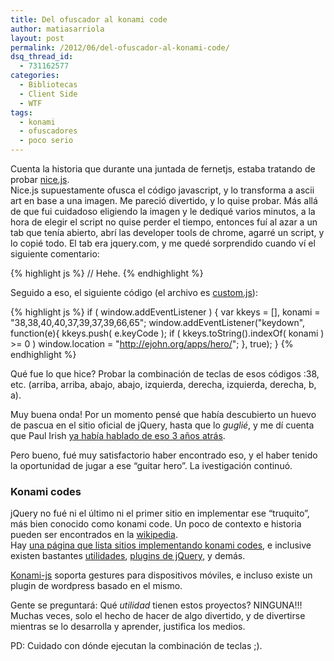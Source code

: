 ```yaml
---
title: Del ofuscador al konami code
author: matiasarriola
layout: post
permalink: /2012/06/del-ofuscador-al-konami-code/
dsq_thread_id:
  - 731162577
categories:
  - Bibliotecas
  - Client Side
  - WTF
tags:
  - konami
  - ofuscadores
  - poco serio
---
```

Cuenta la historia que durante una juntada de fernetjs, estaba tratando de probar <a href="https://github.com/TShadwell/Nice.js" title="nice.js" target="_blank">nice.js</a>.  
Nice.js supuestamente ofusca el código javascript, y lo transforma a ascii art en base a una imagen. Me pareció divertido, y lo quise probar. Más allá de que fui cuidadoso eligiendo la imagen y le dediqué varios minutos, a la hora de elegir el script no quise perder el tiempo, entonces fuí al azar a un tab que tenía abierto, abrí las developer tools de chrome, agarré un script, y lo copié todo. El tab era jquery.com, y me quedé sorprendido cuando ví el siguiente comentario:

{% highlight js %}
// Hehe.
 {% endhighlight %}

Seguido a eso, el siguiente código (el archivo es <a href="http://jquery.com/files/rocker/scripts/custom.js" target="_blank">custom.js</a>):

{% highlight js %}
if ( window.addEventListener ) {
        var kkeys = [], konami = "38,38,40,40,37,39,37,39,66,65";
        window.addEventListener("keydown", function(e){
                kkeys.push( e.keyCode );
                if ( kkeys.toString().indexOf( konami ) >= 0 )
                        window.location = "http://ejohn.org/apps/hero/";
        }, true);
}
 {% endhighlight %}

Qué fue lo que hice? Probar la combinación de teclas de esos códigos :38, etc. (arriba, arriba, abajo, abajo, izquierda, derecha, izquierda, derecha, b, a).

Muy buena onda! Por un momento pensé que había descubierto un huevo de pascua en el sitio oficial de jQuery, hasta que lo *guglié*, y me dí cuenta que Paul Irish <a href="http://paulirish.com/2009/cornify-easter-egg-with-jquery/" title="jQuery easter egg by paul irish" target="_blank">ya había hablado de eso 3 años atrás</a>. 

Pero bueno, fué muy satisfactorio haber encontrado eso, y el haber tenido la oportunidad de jugar a ese &#8220;guitar hero&#8221;. La ivestigación continuó.

### Konami codes

jQuery no fué ni el último ni el primer sitio en implementar ese &#8220;truquito&#8221;, más bien conocido como konami code. Un poco de contexto e historia pueden ser encontrados en la <a href="http://es.wikipedia.org/wiki/C%C3%B3digo_Konami" title="Código konami - wikipedia" target="_blank">wikipedia</a>.  
Hay <a href="http://konamicodesites.com/" title="konamicodesites.com" target="_blank">una página que lista sitios implementando konami codes</a>, e inclusive existen bastantes <a href="http://snaptortoise.com/konami-js/" title="konami-js" target="_blank">utilidades</a>, <a href="https://github.com/davidcoallier/jquery-konami" title="jquery-konami" target="_blank">plugins de jQuery</a>, y demás.

[Konami-js][1] soporta gestures para dispositivos móviles, e incluso existe un plugin de wordpress basado en el mismo. 

Gente se preguntará: Qué *utilidad* tienen estos proyectos? NINGUNA!!!  
Muchas veces, solo el hecho de hacer de algo divertido, y de divertirse mientras se lo desarrolla y aprender, justifica los medios.

PD: Cuidado con dónde ejecutan la combinación de teclas ;).

 [1]: https://github.com/snaptortoise/konami-js "konami-js en github"